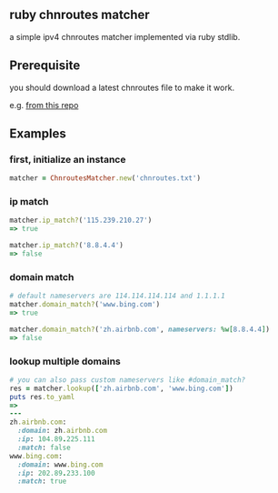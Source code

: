 ## ruby chnroutes matcher
a simple ipv4 chnroutes matcher implemented via ruby stdlib.


## Prerequisite
you should download a latest chnroutes file to make it work.

e.g. [from this repo](https://raw.githubusercontent.com/ym/chnroutes2/master/chnroutes.txt)

## Examples
### first, initialize an instance
```.rb
matcher = ChnroutesMatcher.new('chnroutes.txt')
```
### ip match
```.rb
matcher.ip_match?('115.239.210.27')
=> true

matcher.ip_match?('8.8.4.4')
=> false
```

### domain match
```.rb
# default nameservers are 114.114.114.114 and 1.1.1.1
matcher.domain_match?('www.bing.com')
=> true

matcher.domain_match?('zh.airbnb.com', nameservers: %w[8.8.4.4])
=> false
```

### lookup multiple domains
```.rb
# you can also pass custom nameservers like #domain_match?
res = matcher.lookup(['zh.airbnb.com', 'www.bing.com'])
puts res.to_yaml
=>
---
zh.airbnb.com:
  :domain: zh.airbnb.com
  :ip: 104.89.225.111
  :match: false
www.bing.com:
  :domain: www.bing.com
  :ip: 202.89.233.100
  :match: true
```
